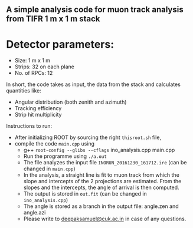 ## A simple analysis code for muon track analysis from TIFR 1 m x 1 m stack 

# Detector parameters:
 * Size: 1 m x 1 m
 * Strips: 32 on each plane
 * No. of RPCs: 12

In short, the code takes as input, the data from the stack and calculates quantities like:

 * Angular distribution (both zenith and azimuth)
 * Tracking efficiency
 * Strip hit multiplicity

Instructions to run:

* After initializing ROOT by sourcing the right `thisroot.sh` file,
* compile the code `main.cpp` using 
    * g++  `root-config --glibs --cflags` ino_analysis.cpp main.cpp
    * Run the programme using `./a.out`
    * The file analyzes the input file `INORUN_20161230_161712.ire` (can be changed in `main.cpp`)
    * In the analysis, a straight line is fit to muon track from which the slope and intercepts of the 2 projections are estimated. From the slopes and the intercepts, the angle of arrival is then computed.
    * The output is stored in `out.fit` (can be changed in `ino_analysis.cpp`)
    * The angle is stored as a branch in the output file: angle.zen and angle.azi
    * Please write to deepaksamuel@cuk.ac.in in case of any questions.


